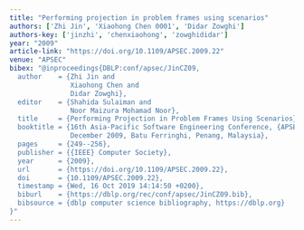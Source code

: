 ```yaml
---
title: "Performing projection in problem frames using scenarios"
authors: ['Zhi Jin', 'Xiaohong Chen 0001', 'Didar Zowghi']
authors-key: ['jinzhi', 'chenxiaohong', 'zowghididar']
year: "2009"
article-link: "https://doi.org/10.1109/APSEC.2009.22"
venue: "APSEC"
bibex: "@inproceedings{DBLP:conf/apsec/JinCZ09,
  author    = {Zhi Jin and
               Xiaohong Chen and
               Didar Zowghi},
  editor    = {Shahida Sulaiman and
               Noor Maizura Mohamad Noor},
  title     = {Performing Projection in Problem Frames Using Scenarios},
  booktitle = {16th Asia-Pacific Software Engineering Conference, {APSEC} 2009, 1-3
               December 2009, Batu Ferringhi, Penang, Malaysia},
  pages     = {249--256},
  publisher = {{IEEE} Computer Society},
  year      = {2009},
  url       = {https://doi.org/10.1109/APSEC.2009.22},
  doi       = {10.1109/APSEC.2009.22},
  timestamp = {Wed, 16 Oct 2019 14:14:50 +0200},
  biburl    = {https://dblp.org/rec/conf/apsec/JinCZ09.bib},
  bibsource = {dblp computer science bibliography, https://dblp.org}
}"
---
```

